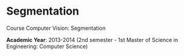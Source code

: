 # Segmentation
Course Computer Vision: Segmentation

**Academic Year**: 2013-2014 (2nd semester - 1st Master of Science in Engineering: Computer Science)
